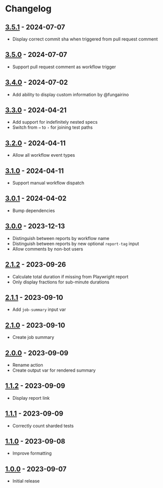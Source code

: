 # Changelog

## [3.5.1] - 2024-07-07

- Display correct commit sha when triggered from pull request comment

## [3.5.0] - 2024-07-07

- Support pull request comment as workflow trigger

## [3.4.0] - 2024-07-02

- Add ability to display custom information by @fungairino

## [3.3.0] - 2024-04-21

- Add support for indefinitely nested specs
- Switch from `→` to `›` for joining test paths

## [3.2.0] - 2024-04-11

- Allow all workflow event types

## [3.1.0] - 2024-04-11

- Support manual workflow dispatch

## [3.0.1] - 2024-04-02

- Bump dependencies

## [3.0.0] - 2023-12-13

- Distinguish between reports by workflow name
- Distinguish between reports by new optional `report-tag` input
- Allow comments by non-bot users

## [2.1.2] - 2023-09-26

- Calculate total duration if missing from Playwright report
- Only display fractions for sub-minute durations

## [2.1.1] - 2023-09-10

- Add `job-summary` input var

## [2.1.0] - 2023-09-10

- Create job summary

## [2.0.0] - 2023-09-09

- Rename action
- Create output var for rendered summary

## [1.1.2] - 2023-09-09

- Display report link

## [1.1.1] - 2023-09-09

- Correctly count sharded tests

## [1.1.0] - 2023-09-08

- Improve formatting

## [1.0.0] - 2023-09-07

- Initial release

[3.5.1]: https://github.com/daun/playwright-report-summary/releases/tag/v3.5.1
[3.5.0]: https://github.com/daun/playwright-report-summary/releases/tag/v3.5.0
[3.4.0]: https://github.com/daun/playwright-report-summary/releases/tag/v3.4.0
[3.3.0]: https://github.com/daun/playwright-report-summary/releases/tag/v3.3.0
[3.2.0]: https://github.com/daun/playwright-report-summary/releases/tag/v3.2.0
[3.1.0]: https://github.com/daun/playwright-report-summary/releases/tag/v3.1.0
[3.0.1]: https://github.com/daun/playwright-report-summary/releases/tag/v3.0.1
[3.0.0]: https://github.com/daun/playwright-report-summary/releases/tag/v3.0.0
[2.1.2]: https://github.com/daun/playwright-report-summary/releases/tag/v2.1.2
[2.1.1]: https://github.com/daun/playwright-report-summary/releases/tag/v2.1.1
[2.1.0]: https://github.com/daun/playwright-report-summary/releases/tag/v2.1.0
[2.0.0]: https://github.com/daun/playwright-report-summary/releases/tag/v2.0.0
[1.1.2]: https://github.com/daun/playwright-report-summary/releases/tag/v1.1.2
[1.1.1]: https://github.com/daun/playwright-report-summary/releases/tag/v1.1.1
[1.1.0]: https://github.com/daun/playwright-report-summary/releases/tag/v1.1.0
[1.0.0]: https://github.com/daun/playwright-report-summary/releases/tag/v1.0.0
